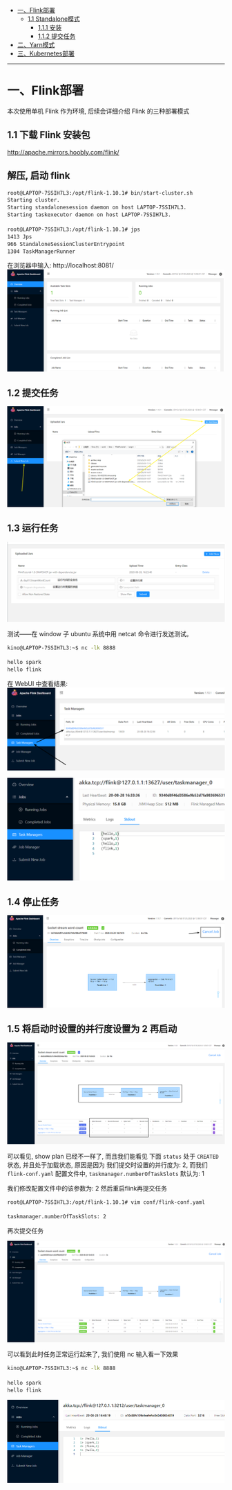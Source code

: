

* [一、Flink部署](#%E4%B8%80flink%E9%83%A8%E7%BD%B2)
  * [1\.1 Standalone模式](#11-standalone%E6%A8%A1%E5%BC%8F)
    * [1\.1\.1 安装](#111-%E5%AE%89%E8%A3%85)
    * [1\.1\.2 提交任务](#112-%E6%8F%90%E4%BA%A4%E4%BB%BB%E5%8A%A1)
* [二、Yarn模式](#%E4%BA%8Cyarn%E6%A8%A1%E5%BC%8F)
* [三、Kubernetes部署](#%E4%B8%89kubernetes%E9%83%A8%E7%BD%B2)

---

# 一、Flink部署 
本次使用单机 Flink 作为环境, 后续会详细介绍 Flink 的三种部署模式

## 1.1 下载 Flink 安装包
http://apache.mirrors.hoobly.com/flink/

## 解压, 启动 flink 
```bash
root@LAPTOP-7SSIH7L3:/opt/flink-1.10.1# bin/start-cluster.sh
Starting cluster.
Starting standalonesession daemon on host LAPTOP-7SSIH7L3.
Starting taskexecutor daemon on host LAPTOP-7SSIH7L3.

root@LAPTOP-7SSIH7L3:/opt/flink-1.10.1# jps
1413 Jps
966 StandaloneSessionClusterEntrypoint
1304 TaskManagerRunner
```

在浏览器中输入: http://localhost:8081/
![监控管理](../../img/flink/监控管理.png)

## 1.2 提交任务
![SubmitJob](../../img/flink/Flink部署模式/SubmitJob.png)

## 1.3 运行任务

![RunJob](../../img/flink/Flink部署模式/RunJob.png)

测试——在 window 子 ubuntu 系统中用 netcat 命令进行发送测试。

```bash
kino@LAPTOP-7SSIH7L3:~$ nc -lk 8888

hello spark
hello flink
```

在 WebUI 中查看结果:
![结果1](../../img/flink/Flink部署模式/结果1.png)

![结果2](../../img/flink/Flink部署模式/结果2.png)

## 1.4 停止任务
![StopJob](../../img/flink/Flink部署模式/StopJob.png)

## 1.5 将启动时设置的并行度设置为 2 再启动
![并行度2RunJob](../../img/flink/Flink部署模式/并行度2RunJob.png)

可以看见, show plan 已经不一样了, 而且我们能看见 下面 `status` 处于 `CREATED` 状态, 并且处于加载状态, 原因是因为 我们提交时设置的并行度为: 2, 而我们 `flink-conf.yaml` 配置文件中, `taskmanager.numberOfTaskSlots` 默认为: 1

我们修改配置文件中的该参数为: 2 然后重启flink再提交任务
```bash
root@LAPTOP-7SSIH7L3:/opt/flink-1.10.1# vim conf/flink-conf.yaml

taskmanager.numberOfTaskSlots: 2
```

再次提交任务

![并行度2再次运行](../../img/flink/Flink部署模式/并行度2结果1.png)

可以看到此时任务正常运行起来了, 我们使用 nc 输入看一下效果
```bash
kino@LAPTOP-7SSIH7L3:~$ nc -lk 8888

hello spark
hello flink
```
![并行度2再次运行输出结果](../../img/flink/Flink部署模式/并行度2结果2.png)
